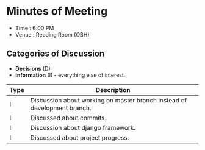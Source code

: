 # Minutes of Meeting
- Time : 6:00 PM
- Venue : Reading Room (OBH)

## Categories of Discussion
* **Decisions** (D)
* **Information** (I) - everything else of interest.





| Type | Description                              |
| ---- | ---------------------------------------- |
| I    | Discussion about working on master branch instead of development branch. |
| I    | Discussed about commits. |
| I    | Discussion about django framework. |
| I    | Discussed about project progress. |


